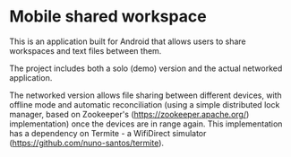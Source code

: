 # Mobile shared workspace

This is an application built for Android that allows users to share workspaces and text files between them.

The project includes both a solo (demo) version and the actual networked application.

The networked version allows file sharing between different devices, with offline mode and automatic reconciliation (using a simple distributed lock manager, based on Zookeeper's (https://zookeeper.apache.org/) implementation) once the devices are in range again.
This implementation has a dependency on Termite - a WifiDirect simulator (https://github.com/nuno-santos/termite).